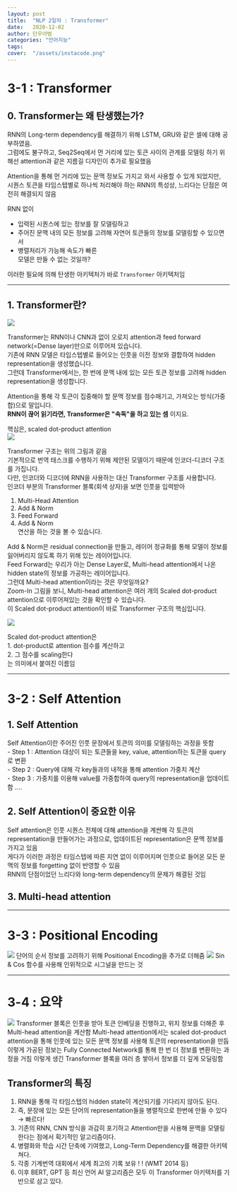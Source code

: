 ```yaml
---
layout: post
title:  "NLP 2일차 : Transformer"
date:   2020-12-02
author: 단우아범
categories: "언어지능"
tags:	
cover:  "/assets/instacode.png"
---
```


# 3-1 : Transformer
## 0. Transformer는 왜 탄생했는가?
 RNN의 Long-term dependency를 해결하기 위해 LSTM, GRU와 같은 셀에 대해 공부하였음.  
 그럼에도 불구하고, Seq2Seq에서 먼 거리에 있는 토큰 사이의 관계를 모델링 하기 위해선 attention과 같은 지름길 디자인이 추가로 필요했음  
 
 Attention을 통해 먼 거리에 있는 문맥 정보도 가지고 와서 사용할 수 있게 되었지만,  
 시퀀스 토큰을 타임스텝별로 하나씩 처리해야 하는 RNN의 특성상, 느리다는 단점은 여전히 해결되지 않음
 
 RNN 없이
  - 입력된 시퀀스에 있는 정보를 잘 모델링하고
  - 주어진 문맥 내의 모든 정보를 고려해 자연어 토큰들의 정보를 모델링할 수 있으면서
  - 병렬처리가 가능해 속도가 빠른  
모델은 만들 수 없는 것일까?  
 
 이러한 필요에 의해 탄생한 아키텍처가 바로 `Transformer` 아키텍처임
 
---
 
## 1. Transformer란?
  <img src = "https://user-images.githubusercontent.com/59005950/100830387-e2d8b300-34a6-11eb-83b3-ba5719940282.png">  
  
Transformer는 RNN이나 CNN과 없이 오로지 attention과 feed forward network(=Dense layer)만으로 이루어져 있습니다.  
기존에 RNN 모델은 타임스텝별로 들어오는 인풋을 이전 정보와 결합하여 hidden representation을 생성했습니다.  
그런데 Transformer에서는, 한 번에 문맥 내에 있는 모든 토큰 정보를 고려해 hidden representation을 생성합니다.  
  
Attention을 통해 각 토큰이 집중해야 할 문맥 정보를 점수매기고, 가져오는 방식(가중합)으로 말입니다.  
__RNN이 끊어 읽기라면, Transformer은 "속독"을 하고 있는 셈__ 이지요.

  핵심은, scaled dot-product attention  
  <img src = "https://user-images.githubusercontent.com/59005950/100830394-e409e000-34a6-11eb-8fe0-d1795ad4288b.png">  
  
  Transformer 구조는 위의 그림과 같음  
기본적으로 번역 태스크를 수행하기 위해 제안된 모델이기 때문에 인코더-디코더 구조를 가집니다.  
다만, 인코더와 디코더에 RNN을 사용하는 대신 Transformer 구조를 사용합니다.  
인코더 부분의 Transformer 블록(회색 상자)을 보면 인풋을 입력받아  
  1. Multi-Head Attention
  2. Add & Norm
  3. Feed Forward
  4. Add & Norm  
연산을 하는 것을 볼 수 있습니다.  

Add & Norm은 residual connection을 만들고, 레이어 정규화를 통해 모델이 정보를 잃어버리지 않도록 하기 위해 있는 레이어입니다.  
Feed Forward는 우리가 아는 Dense Layer로, Multi-head attention에서 나온 hidden state의 정보를 가공하는 레이어입니다.  
그런데 Multi-head attention이라는 것은 무엇일까요?  
Zoom-In 그림을 보니, Multi-head attention은 여러 개의 Scaled dot-product attention으로 이루어져있는 것을 확인할 수 있습니다.  
이 Scaled dot-product attention이 바로 Transformer 구조의 핵심입니다.  

  <Scaled dot-product attention>
  <img src = "https://user-images.githubusercontent.com/59005950/100830396-e4a27680-34a6-11eb-9cc3-496871f37931.png">
  
  Scaled dot-product attention은  
    1. dot-product로 attention 점수를 계산하고  
    2. 그 점수를 scaling한다  
  는 의미에서 붙여진 이름임  
  
---
  
# 3-2 : Self Attention
## 1. Self Attention
  Self Attention이란 주어진 인풋 문장에서 토큰의 의미를 모델링하는 과정을 뜻함  
    - Step 1 : Attention 대상이 되는 토큰들을 key, value, attention하는 토큰을 query로 변환  
    - Step 2 : Query에 대해 각 key들과의 내적을 통해 attention 가중치 계산  
    - Step 3 : 가중치를 이용해 value를 가중합하여 query의 representation을 업데이트함
  ....  
  
## 2. Self Attention이 중요한 이유
  Self attention은 인풋 시퀀스 전체에 대해 attention을 계싼해 각 토큰의 representation을 만들어가는 과정으로, 업데이트된 representation은 문맥 정보를 가지고 있음  
  게다가 이러한 과정은 타임스텝에 따른 지연 없이 이루어지며 인풋으로 들어온 모든 문맥의 정보를 forgetting 없이 반영할 수 있음  
  RNN의 단점이었던 느리다와 long-term dependency의 문제가 해결된 것임
  
  
## 3. Multi-head attention
  
---
  
# 3-3 : Positional Encoding
  <img src = "https://user-images.githubusercontent.com/59005950/100831730-b5413900-34a9-11eb-9fde-3fc5c4e42ef2.png">  
  단어의 순서 정보를 고려하기 위해 Positional Encoding을 추가로 더해줌  
  
  <img src = "https://user-images.githubusercontent.com/59005950/100831732-b70afc80-34a9-11eb-819c-c474302aa602.png">  
  Sin & Cos 함수를 사용해 인위적으로 시그널을 만드는 것
  
---
  
# 3-4 : 요약
  <img src = "https://user-images.githubusercontent.com/59005950/100831889-ffc2b580-34a9-11eb-8381-b919aa8523c0.png">  
  Transformer 블록은 인풋을 받아 토큰 인베딩을 진행하고, 위치 정보를 더해준 후 Multi-head attention을 계산함  
  Multi-head attention에서는 scaled dot-product attention을 통해 인풋에 있는 모든 문맥 정보를 사용해 토큰의 representation을 만듬  
  이렇게 가공된 정보는 Fully Connected Network를 통해 한 번 더 정보를 변환하는 과정을 거침  
  이렇게 생긴 Transformer 블록을 여러 층 쌓아서 정보를 더 깊게 모딜링함  

## Transformer의 특징
  1. RNN을 통해 각 타임스텝의 hidden state이 계산되기를 기다리지 않아도 된다.
  2. 즉, 문장에 있는 모든 단어의 representation들을 병렬적으로 한번에 만들 수 있다 →  빠르다!
  3. 기존의 RNN, CNN 방식을 과감히 포기하고 Attention만을 사용해 문맥을 모델링한다는 점에서 획기적인 알고리즘이다.
  4. 병렬화와 학습 시간 단축에 기여했고, Long-Term Dependency를 해결한 아키텍쳐다.
  5. 각종 기계번역 대회에서 세계 최고의 기록 보유 ! ! (WMT 2014 등)
  6. 이후 BERT, GPT 등 최신 언어 AI 알고리즘은 모두 이 Transformer 아키텍처를 기반으로 삼고 있다.

  
  
  
